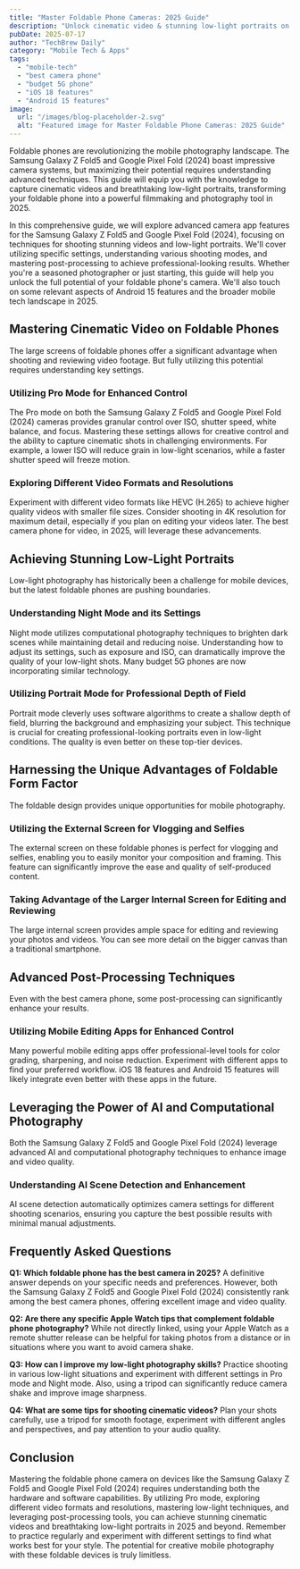 ```yaml
---
title: "Master Foldable Phone Cameras: 2025 Guide"
description: "Unlock cinematic video & stunning low-light portraits on the Samsung Galaxy Z Fold5 & Google Pixel Fold! Learn advanced camera app techniques for the best foldable phone photography.  Discover tips and tricks to elevate your mobile photography game. Read now!"
pubDate: 2025-07-17
author: "TechBrew Daily"
category: "Mobile Tech & Apps"
tags:
  - "mobile-tech"
  - "best camera phone"
  - "budget 5G phone"
  - "iOS 18 features"
  - "Android 15 features"
image:
  url: "/images/blog-placeholder-2.svg"
  alt: "Featured image for Master Foldable Phone Cameras: 2025 Guide"
---
```


Foldable phones are revolutionizing the mobile photography landscape.  The Samsung Galaxy Z Fold5 and Google Pixel Fold (2024) boast impressive camera systems, but maximizing their potential requires understanding advanced techniques. This guide will equip you with the knowledge to capture cinematic videos and breathtaking low-light portraits, transforming your foldable phone into a powerful filmmaking and photography tool in 2025.


In this comprehensive guide, we will explore advanced camera app features for the Samsung Galaxy Z Fold5 and Google Pixel Fold (2024), focusing on techniques for shooting stunning videos and low-light portraits. We'll cover utilizing specific settings, understanding various shooting modes, and mastering post-processing to achieve professional-looking results. Whether you're a seasoned photographer or just starting, this guide will help you unlock the full potential of your foldable phone's camera.  We'll also touch on some relevant aspects of  Android 15 features and the broader mobile tech landscape in 2025.


## Mastering Cinematic Video on Foldable Phones

The large screens of foldable phones offer a significant advantage when shooting and reviewing video footage.  But fully utilizing this potential requires understanding key settings.

### Utilizing Pro Mode for Enhanced Control

The Pro mode on both the Samsung Galaxy Z Fold5 and Google Pixel Fold (2024) cameras provides granular control over ISO, shutter speed, white balance, and focus.  Mastering these settings allows for creative control and the ability to capture cinematic shots in challenging environments.  For example, a lower ISO will reduce grain in low-light scenarios, while a faster shutter speed will freeze motion.

### Exploring Different Video Formats and Resolutions

Experiment with different video formats like HEVC (H.265) to achieve higher quality videos with smaller file sizes.  Consider shooting in 4K resolution for maximum detail, especially if you plan on editing your videos later. The best camera phone for video, in 2025, will leverage these advancements.


## Achieving Stunning Low-Light Portraits

Low-light photography has historically been a challenge for mobile devices, but the latest foldable phones are pushing boundaries.

### Understanding Night Mode and its Settings

Night mode utilizes computational photography techniques to brighten dark scenes while maintaining detail and reducing noise.  Understanding how to adjust its settings, such as exposure and ISO, can dramatically improve the quality of your low-light shots.  Many budget 5G phones are now incorporating similar technology.

### Utilizing Portrait Mode for Professional Depth of Field

Portrait mode cleverly uses software algorithms to create a shallow depth of field, blurring the background and emphasizing your subject.  This technique is crucial for creating professional-looking portraits even in low-light conditions. The quality is even better on these top-tier devices.


## Harnessing the Unique Advantages of Foldable Form Factor

The foldable design provides unique opportunities for mobile photography.

### Utilizing the External Screen for Vlogging and Selfies

The external screen on these foldable phones is perfect for vlogging and selfies, enabling you to easily monitor your composition and framing.  This feature can significantly improve the ease and quality of self-produced content.

### Taking Advantage of the Larger Internal Screen for Editing and Reviewing

The large internal screen provides ample space for editing and reviewing your photos and videos. You can see more detail on the bigger canvas than a traditional smartphone.


## Advanced Post-Processing Techniques

Even with the best camera phone, some post-processing can significantly enhance your results.

### Utilizing Mobile Editing Apps for Enhanced Control

Many powerful mobile editing apps offer professional-level tools for color grading, sharpening, and noise reduction.  Experiment with different apps to find your preferred workflow.  iOS 18 features and Android 15 features will likely integrate even better with these apps in the future.


## Leveraging the Power of AI and Computational Photography

Both the Samsung Galaxy Z Fold5 and Google Pixel Fold (2024) leverage advanced AI and computational photography techniques to enhance image and video quality.

### Understanding AI Scene Detection and Enhancement

AI scene detection automatically optimizes camera settings for different shooting scenarios, ensuring you capture the best possible results with minimal manual adjustments.


## Frequently Asked Questions

**Q1: Which foldable phone has the best camera in 2025?**  A definitive answer depends on your specific needs and preferences.  However, both the Samsung Galaxy Z Fold5 and Google Pixel Fold (2024) consistently rank among the best camera phones, offering excellent image and video quality.

**Q2:  Are there any specific Apple Watch tips that complement foldable phone photography?** While not directly linked, using your Apple Watch as a remote shutter release can be helpful for taking photos from a distance or in situations where you want to avoid camera shake.

**Q3: How can I improve my low-light photography skills?** Practice shooting in various low-light situations and experiment with different settings in Pro mode and Night mode.  Also, using a tripod can significantly reduce camera shake and improve image sharpness.


**Q4:  What are some tips for shooting cinematic videos?**  Plan your shots carefully, use a tripod for smooth footage, experiment with different angles and perspectives, and pay attention to your audio quality.


## Conclusion

Mastering the foldable phone camera on devices like the Samsung Galaxy Z Fold5 and Google Pixel Fold (2024) requires understanding both the hardware and software capabilities.  By utilizing Pro mode, exploring different video formats and resolutions, mastering low-light techniques, and leveraging post-processing tools, you can achieve stunning cinematic videos and breathtaking low-light portraits in 2025 and beyond. Remember to practice regularly and experiment with different settings to find what works best for your style.  The potential for creative mobile photography with these foldable devices is truly limitless.